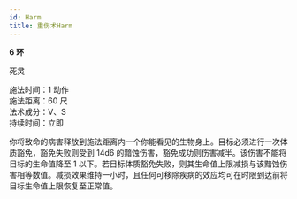 ```yaml
---
id: Harm
title: 重伤术Harm
---
```


**6 环**

死灵

施法时间：1 动作  
施法距离：60 尺  
法术成分：V、S  
持续时间：立即

你将致命的病害释放到施法距离内一个你能看见的生物身上。目标必须进行一次体质豁免，豁免失败则受到 14d6 的黯蚀伤害，豁免成功则伤害减半。该伤害不能将目标的生命值降至 1 以下。若目标体质豁免失败，则其生命值上限减损与该黯蚀伤害相等数值。减损效果维持一小时，且任何可移除疾病的效应均可在时限到达前将目标生命值上限恢复至正常值。
